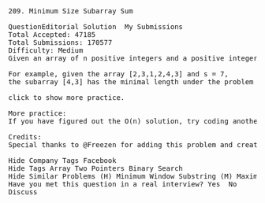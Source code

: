 <pre>
209. Minimum Size Subarray Sum  

QuestionEditorial Solution  My Submissions
Total Accepted: 47185
Total Submissions: 170577
Difficulty: Medium
Given an array of n positive integers and a positive integer s, find the minimal length of a subarray of which the sum ≥ s. If there isn't one, return 0 instead.

For example, given the array [2,3,1,2,4,3] and s = 7,
the subarray [4,3] has the minimal length under the problem constraint.

click to show more practice.

More practice:
If you have figured out the O(n) solution, try coding another solution of which the time complexity is O(n log n).

Credits:
Special thanks to @Freezen for adding this problem and creating all test cases.

Hide Company Tags Facebook
Hide Tags Array Two Pointers Binary Search
Hide Similar Problems (H) Minimum Window Substring (M) Maximum Size Subarray Sum Equals k
Have you met this question in a real interview? Yes  No
Discuss
</pre>

